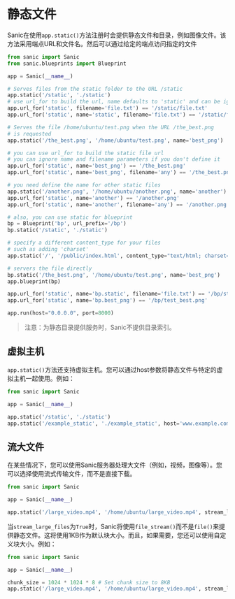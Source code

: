 # 静态文件

Sanic在使用`app.static()`方法注册时会提供静态文件和目录，例如图像文件。该方法采用端点URL和文件名。然后可以通过给定的端点访问指定的文件

```python
from sanic import Sanic
from sanic.blueprints import Blueprint

app = Sanic(__name__)

# Serves files from the static folder to the URL /static
app.static('/static', './static')
# use url_for to build the url, name defaults to 'static' and can be ignored
app.url_for('static', filename='file.txt') == '/static/file.txt'
app.url_for('static', name='static', filename='file.txt') == '/static/file.txt'

# Serves the file /home/ubuntu/test.png when the URL /the_best.png
# is requested
app.static('/the_best.png', '/home/ubuntu/test.png', name='best_png')

# you can use url_for to build the static file url
# you can ignore name and filename parameters if you don't define it
app.url_for('static', name='best_png') == '/the_best.png'
app.url_for('static', name='best_png', filename='any') == '/the_best.png'

# you need define the name for other static files
app.static('/another.png', '/home/ubuntu/another.png', name='another')
app.url_for('static', name='another') == '/another.png'
app.url_for('static', name='another', filename='any') == '/another.png'

# also, you can use static for blueprint
bp = Blueprint('bp', url_prefix='/bp')
bp.static('/static', './static')

# specify a different content_type for your files
# such as adding 'charset'
app.static('/', '/public/index.html', content_type="text/html; charset=utf-8")

# servers the file directly
bp.static('/the_best.png', '/home/ubuntu/test.png', name='best_png')
app.blueprint(bp)

app.url_for('static', name='bp.static', filename='file.txt') == '/bp/static/file.txt'
app.url_for('static', name='bp.best_png') == '/bp/test_best.png'

app.run(host="0.0.0.0", port=8000)
```

> 注意：为静态目录提供服务时，Sanic不提供目录索引。

## 虚拟主机

`app.static()`方法还支持虚拟主机。您可以通过host参数将静态文件与特定的虚拟主机一起使用。例如：

```python
from sanic import Sanic

app = Sanic(__name__)

app.static('/static', './static')
app.static('/example_static', './example_static', host='www.example.com')
```

## 流大文件

在某些情况下，您可以使用Sanic服务器处理大文件（例如，视频，图像等）。您可以选择使用流式传输文件，而不是直接下载。

```python
from sanic import Sanic

app = Sanic(__name__)

app.static('/large_video.mp4', '/home/ubuntu/large_video.mp4', stream_large_files=True)
```

当`stream_large_files`为`True`时，Sanic将使用`file_stream()`而不是`file()`来提供静态文件。这将使用1KB作为默认块大小。而且，如果需要，您还可以使用自定义块大小。例如：

```python
from sanic import Sanic

app = Sanic(__name__)

chunk_size = 1024 * 1024 * 8 # Set chunk size to 8KB
app.static('/large_video.mp4', '/home/ubuntu/large_video.mp4', stream_large_files=chunk_size)
```




